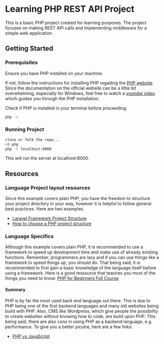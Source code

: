 # Learning PHP REST API Project

This is a basic PHP project created for learning purposes. The project focuses on making REST API calls and implementing middleware for a simple web application.

## Getting Started

### Prerequisites

Ensure you have PHP installed on your machine.

If not, follow the instructions for installing PHP regading the [PHP website](https://www.php.net/manual/en/install.php).
Since the documentation on the official website can be a little bit overwhelming, especially for Windows,
feel free to watch a [youtube video](https://www.youtube.com/watch?v=MPRLUd8Pmyo) which guides you through the PHP installation.

Check if PHP is installed in your terminal before proceeding:

```bash
php -v
```

### Running Project

```bash
clone or folk the repo...
cd php
php -S localhost:8000
```

This will run the server at localhost:8000.

## Resources

### Language Project layout resources

Since this example covers plain PHP, you have the freedom to structure your project directory in your way,
however it is helpful to follow general best practices. Here are two examples.

  - [Laravel Framework Project Structure](https://laravel.com/docs/10.x/structure)
  - [How to choose a PHP project structure](https://docs.php.earth/faq/misc/structure/)
    

### Language Specifics

Although this example covers plain PHP, it is recommended to use a framework to speed up development time and make use of already existing functions.
Remember, programmers are lazy and if you can use things like a framework to speed things up, you should do.
That being said, it is recommended to first gain a basic knowledge of the language itself before using a framework.
Here is a good ressource that teaches you most of the things you need to know: [PHP for Beginners Full Course](https://www.youtube.com/watch?v=fw5ObX8P6as&t=0s)

#### Summary

PHP is by far the most used back end language out there. This is due to PHP being one of the first backend languages and many old websites being build with PHP.
Also, CMS like Wordpress, which give people the possibility to create websites without knowing how to code, are build upon PHP.
This being said, there are also cons in using PHP as a backend language, e.g. performance.
To give you a better picutre, here are a few links:
  - [PHP vs JavaScript](https://medium.com/geekculture/javascript-vs-php-the-best-language-for-backend-development-79d41736a279#:~:text=PHP%20is%20the%20abbreviation%20for,pages%20and%20database%2Ddriven%20sites)
